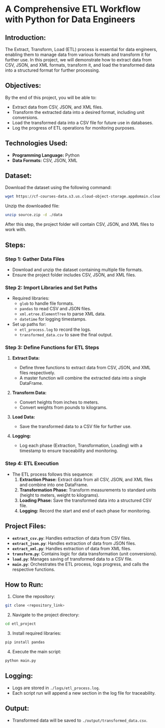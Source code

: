 
# A Comprehensive ETL Workflow with Python for Data Engineers


## Introduction:
The Extract, Transform, Load (ETL) process is essential for data engineers, enabling them to manage data from various formats and transform it for further use. In this project, we will demonstrate how to extract data from CSV, JSON, and XML formats, transform it, and load the transformed data into a structured format for further processing.


## Objectives:
By the end of this project, you will be able to:
- Extract data from CSV, JSON, and XML files.
- Transform the extracted data into a desired format, including unit conversions.
- Load the transformed data into a CSV file for future use in databases.
- Log the progress of ETL operations for monitoring purposes.



## Technologies Used:
- **Programming Language:** Python
- **Data Formats:** CSV, JSON, XML



## Dataset:
Download the dataset using the following command:
```bash
wget https://cf-courses-data.s3.us.cloud-object-storage.appdomain.cloud/IBMDeveloperSkillsNetwork-PY0221EN-SkillsNetwork/labs/module%206/Lab%20-%20Extract%20Transform%20Load/data/source.zip
```
Unzip the downloaded file:
```bash
unzip source.zip -d ./data
```
After this step, the project folder will contain CSV, JSON, and XML files to work with.



## Steps:

### Step 1: Gather Data Files
- Download and unzip the dataset containing multiple file formats.
- Ensure the project folder includes CSV, JSON, and XML files.

### Step 2: Import Libraries and Set Paths
- Required libraries:
  - `glob` to handle file formats.
  - `pandas` to read CSV and JSON files.
  - `xml.etree.ElementTree` to parse XML data.
  - `datetime` for logging timestamps.
- Set up paths for:
  - `etl_process.log` to record the logs.
  - `transformed_data.csv` to save the final output.

### Step 3: Define Functions for ETL Steps
1. **Extract Data:**
   - Define three functions to extract data from CSV, JSON, and XML files respectively.
   - A master function will combine the extracted data into a single DataFrame.

2. **Transform Data:**
   - Convert heights from inches to meters.
   - Convert weights from pounds to kilograms.

3. **Load Data:**
   - Save the transformed data to a CSV file for further use.

4. **Logging:**
   - Log each phase (Extraction, Transformation, Loading) with a timestamp to ensure traceability and monitoring.

### Step 4: ETL Execution
- The ETL process follows this sequence:
  1. **Extraction Phase:** Extract data from all CSV, JSON, and XML files and combine into one DataFrame.
  2. **Transformation Phase:** Transform measurements to standard units (height to meters, weight to kilograms).
  3. **Loading Phase:** Save the transformed data into a structured CSV file.
  4. **Logging:** Record the start and end of each phase for monitoring.



## Project Files:
- **`extract_csv.py`**: Handles extraction of data from CSV files.
- **`extract_json.py`**: Handles extraction of data from JSON files.
- **`extract_xml.py`**: Handles extraction of data from XML files.
- **`transform.py`**: Contains logic for data transformation (unit conversions).
- **`load.py`**: Manages saving of transformed data to a CSV file.
- **`main.py`**: Orchestrates the ETL process, logs progress, and calls the respective functions.



## How to Run:
1. Clone the repository:
```bash
git clone <repository_link>
```
2. Navigate to the project directory:
```bash
cd etl_project
```
3. Install required libraries:
```bash
pip install pandas
```
4. Execute the main script:
```bash
python main.py
```



## Logging:
- Logs are stored in `./logs/etl_process.log`.
- Each script run will append a new section in the log file for traceability.


## Output:
- Transformed data will be saved to `./output/transformed_data.csv`.





